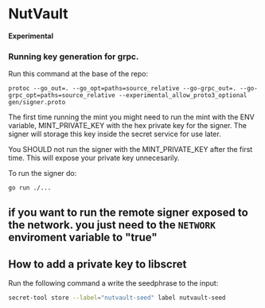 # NutVault

**Experimental**

### Running key generation for grpc.

Run this command at the base of the repo:
```
protoc --go_out=. --go_opt=paths=source_relative --go-grpc_out=. --go-grpc_opt=paths=source_relative --experimental_allow_proto3_optional gen/signer.proto
```

The first time running the mint you might need to run the mint with the ENV variable, MINT_PRIVATE_KEY with the hex
private key for the signer. The signer will storage this key inside the secret service for use later.  

You SHOULD not run the signer with the MINT_PRIVATE_KEY after the first time. This will expose your private key
unnecesarily. 

To run the signer do:
```
go run ./...
```

## if you want to run the remote signer exposed to the network. you just need to the `NETWORK`  enviroment variable to "true"

## How to add a private key to libscret
Run the following command a write the seedphrase to the input:
```bash 
secret-tool store --label="nutvault-seed" label nutvault-seed
```
